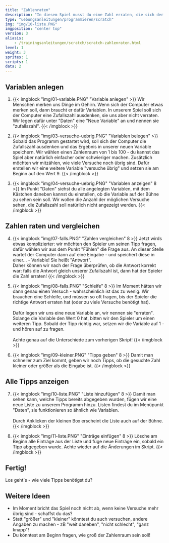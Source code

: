 ```yaml
---
title: "Zahlenraten"
description: "In diesem Spiel musst du eine Zahl erraten, die sich der Computer ausgedacht hat. Schaffst du es in weniger als 9 Versuchen?"
type: "uebungsanleitungen/programmieren/scratch"
img: "img/10-liste.PNG"
imgposition: "center top"
version: 3
aliasis:
    - /trainingsanleitungen/scratch/scratch-zahlenraten.html
level: 1
weight: 3
sprites: 1
scripts: 1
data: 2
---
```


## Variablen anlegen

1. {{< imgblock "img/01-variable.PNG" "Variable anlegen" >}}
Wir Menschen merken uns Dinge im Gehirn. Wenn sich der Computer etwas merken soll, dann braucht er dafür Variablen. In unserem Spiel soll sich der Computer eine Zufallszahl ausdenken, sie uns aber nicht verraten.<br/>
Wir legen dafür unter "Daten" eine "Neue Variable" an und nennen sie "zufallszahl".
{{< /imgblock >}}

2. {{< imgblock "img/03-versuche-uebrig.PNG" "Variablen belegen" >}}
Sobald das Programm gestartet wird, soll sich der Computer die Zufallszahl ausdenken und das Ergebnis in unserer neuen Variable speichern. Wir wählen einen Zahlenraum von 1 bis 100 - du kannst das Spiel aber natürlich einfacher oder schwieriger machen.
Zusätzlich möchten wir mitzählen, wie viele Versuche noch übrig sind. Dafür erstellen wir eine weitere Variable "versuche übrig" und setzen sie am Beginn auf den Wert 9.
{{< /imgblock >}}

3. {{< imgblock "img/04-versuche-uebrig.PNG" "Variablen anzeigen" 8 >}}
Im Punkt "Daten" siehst du alle angelegten Variablen, mit dem Kästchen daneben kannst du einstellen, ob die Variable auf der Bühne zu sehen sein soll. Wir wollen die Anzahl der möglichen Versuche sehen, die Zufallszahl soll natürlich nicht angezeigt werden.
{{< /imgblock >}}

## Zahlen raten und vergleichen
4. {{< imgblock "img/07-falls.PNG" "Zahlen vergleichen" 8 >}}
Jetzt wirds etwas komplizierter: wir möchten den Spieler um seinen Tipp fragen, dafür wählen wir aus dem Punkt "Fühlen" die Frage aus. An dieser Stelle wartet der Computer dann auf eine Eingabe - und speichert diese in einer... - Variable! Sie heißt "Antwort".<br/>
Daher können wir nach der Frage überprüfen, ob die Antwort korrekt war: falls die Antwort gleich unserer Zufallszahl ist, dann hat der Spieler die Zahl erraten!
{{< /imgblock >}}

5. {{< imgblock "img/08-falls.PNG" "Schleife" 8 >}}
Im Moment hätten wir dann genau einen Versuch - wahrscheinlich ist das zu wenig. Wir brauchen eine Schleife, und müssen so oft fragen, bis der Spieler die richtige Antwort erraten hat (oder zu viele Versuche benötigt hat).<br/><br/>Dafür legen wir uns eine neue Variable an, wir nennen sie "erraten". Solange die Variable den Wert 0 hat, bitten wir den Spieler um einen weiteren Tipp. Sobald der Tipp richtig war, setzen wir die Variable auf 1 - und hören auf zu fragen.<br/><br/>Achte genau auf die Unterschiede zum vorherigen Skript!
{{< /imgblock >}}

6. {{< imgblock "img/09-kleiner.PNG" "Tipps geben" 8 >}}
Damit man schneller zum Ziel kommt, geben wir noch Tipps, ob die gesuchte Zahl kleiner oder größer als die Eingabe ist.
{{< /imgblock >}}

## Alle Tipps anzeigen

7. {{< imgblock "img/10-liste.PNG" "Liste hinzufügen" 8 >}}
Damit man sehen kann, welche Tipps bereits abgegeben wurden, fügen wir eine neue Liste zu unserem Programm hinzu. Listen findest du im Menüpunkt "Daten", sie funktionieren so ähnlich wie Variablen.<br/><br/>
Durch Anklicken der kleinen Box erscheint die Liste auch auf der Bühne.
{{< /imgblock >}}

8. {{< imgblock "img/11-liste.PNG" "Einträge einfügen" 8 >}}
Lösche am Beginn alle Einträge aus der Liste und füge neue Einträge ein, sobald ein Tipp abgegeben wurde. Achte wieder auf die Änderungen im Skript.
{{< /imgblock >}}

## Fertig!
Los geht´s - wie viele Tipps benötigst du?

## Weitere Ideen
* Im Moment bricht das Spiel noch nicht ab, wenn keine Versuche mehr übrig sind - schaffst du das?
* Statt "größer" und "kleiner" könntest du auch versuchen, andere Angaben zu machen - zB "weit daneben", "nicht schlecht", "ganz knapp"!
* Du könntest am Beginn fragen, wie groß der Zahlenraum sein soll!
